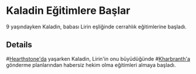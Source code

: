 # Kaladin Eğitimlere Başlar
9 yaşındayken Kaladin, babası Lirin eşliğinde cerrahlık eğitimlerine başladı.

## Details
#[Hearthstone'da](locations/hearthstone) yaşarken Kaladin, Lirin'in onu büyüdüğünde #[Kharbranth'a](locations/kharbranth) gönderme planlarından habersiz hekim olma eğitimleri almaya başladı.
